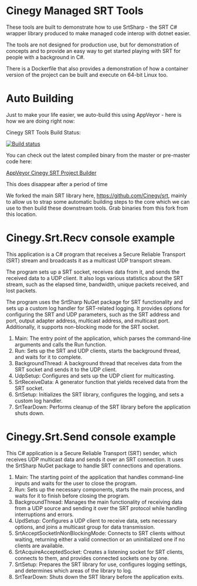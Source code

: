 # Cinegy Managed SRT Tools 

These tools are built to demonstrate how to use SrtSharp - the SRT C# wrapper library produced to make managed code interop with dotnet easier.

The tools are not designed for production use, but for demonstration of concepts and to provide an easy way to get started playing with SRT for people with a background in C#.

There is a Dockerfile that also provides a demonstration of how a container version of the project can be built and execute on 64-bit Linux too.

# Auto Building

Just to make your life easier, we auto-build this using AppVeyor - here is how we are doing right now: 

Cinegy SRT Tools Build Status:

[![Build status](https://ci.appveyor.com/api/projects/status/e74bhgj9ywocnwr4?svg=true)](https://ci.appveyor.com/project/cinegy/cinegy-srt)

You can check out the latest compiled binary from the master or pre-master code here:

[AppVeyor Cinegy SRT Project Builder](https://ci.appveyor.com/project/cinegy/cinegy-srt/build/artifacts)

This does disappear after a period of time

We forked the main SRT library here, https://github.com/Cinegy/srt, mainly to allow us to strap some automatic building steps to the core which we can use to then build these downstream tools. Grab binaries from this fork from this location.

# Cinegy.Srt.Recv console example

This application is a C# program that receives a Secure Reliable Transport (SRT) stream and broadcasts it as a multicast UDP transport stream.

The program sets up a SRT socket, receives data from it, and sends the received data to a UDP client. It also logs various statistics about the SRT stream, such as the elapsed time, bandwidth, unique packets received, and lost packets.

The program uses the SrtSharp NuGet package for SRT functionality and sets up a custom log handler for SRT-related logging. It provides options for configuring the SRT and UDP parameters, such as the SRT address and port, output adapter address, multicast address, and multicast port. Additionally, it supports non-blocking mode for the SRT socket.

1. Main: The entry point of the application, which parses the command-line arguments and calls the Run function.
1. Run: Sets up the SRT and UDP clients, starts the background thread, and waits for it to complete.
1. BackgroundThread: A background thread that receives data from the SRT socket and sends it to the UDP client.
1. UdpSetup: Configures and sets up the UDP client for multicasting.
1. SrtReceiveData: A generator function that yields received data from the SRT socket.
1. SrtSetup: Initializes the SRT library, configures the logging, and sets a custom log handler.
1. SrtTearDown: Performs cleanup of the SRT library before the application shuts down.

# Cinegy.Srt.Send console example

This C# application is a Secure Reliable Transport (SRT) sender, which receives UDP multicast data and sends it over an SRT connection. It uses the SrtSharp NuGet package to handle SRT connections and operations.

1. Main: The starting point of the application that handles command-line inputs and waits for the user to close the program.
1. Run: Sets up the necessary components, starts the main process, and waits for it to finish before closing the program.
1. BackgroundThread: Manages the main functionality of receiving data from a UDP source and sending it over the SRT protocol while handling interruptions and errors.
1. UpdSetup: Configures a UDP client to receive data, sets necessary options, and joins a multicast group for data transmission.
1. SrtAcceptSocketInNonBlockingMode: Connects to SRT clients without waiting, returning either a valid connection or an uninitialized one if no clients are available.
1. SrtAcquireAcceptedSocket: Creates a listening socket for SRT clients, connects to them, and provides connected sockets one by one.
1. SrtSetup: Prepares the SRT library for use, configures logging settings, and determines which areas of the library to log.
1. SrtTearDown: Shuts down the SRT library before the application exits.
